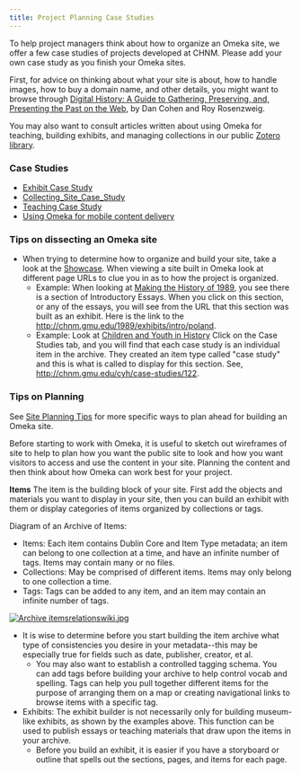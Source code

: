 ```yaml
---
title: Project Planning Case Studies
---
```


To help project managers think about how to organize an Omeka site, we offer a few case studies of projects developed at CHNM. Please add your own case study as you finish your Omeka sites.

First, for advice on thinking about what your site is about, how to handle images, how to buy a domain name, and other details, you might want to browse through [Digital History: A Guide to Gathering, Preserving, and, Presenting the Past on the Web](http://chnm.gmu.edu/digitalhistory), by Dan Cohen and Roy Rosenzweig.

You may also want to consult articles written about using Omeka for teaching, building exhibits, and managing collections in our public [Zotero library](https://www.zotero.org/groups/omeka/items).

### Case Studies
-   [Exhibit Case Study](https://omeka.org/codex/Exhibit_Case_Study "Exhibit Case Study")
-   [Collecting\_Site\_Case\_Study](https://omeka.org/codex/Collecting_Site_Case_Study "Collecting Site Case Study")
-   [Teaching Case Study](https://omeka.org/codex/Teaching_Case_Study "Teaching Case Study")
-   [Using Omeka for mobile content delivery](http://chnm.gmu.edu/labs/mobile-for-museums/implementation-and-prototypes/)

### Tips on dissecting an Omeka site

-   When trying to determine how to organize and build your site, take a look at the [Showcase](../showcase.1.html). When viewing a site built in Omeka look at different page URLs to clue you in as to how the project is organized.
    -   Example: When looking at [Making the History of 1989](http://chnm.gmu.edu/1989), you see there is a section of Introductory Essays. When you click on this section, or any of the essays, you will see from the URL that this section was built as an exhibit. Here is the link to the <http://chnm.gmu.edu/1989/exhibits/intro/poland>.
    -   Example: Look at [Children and Youth in History](http://chnm.gmu.edu/cyh/) Click on the Case Studies tab, and you will find that each case study is an individual item in the archive. They created an item type called "case study" and this is what is called to display for this section. See, <http://chnm.gmu.edu/cyh/case-studies/122>.

### Tips on Planning
See [Site Planning Tips](Site_Planning_Tips.html "Site Planning Tips") for more specific ways to plan ahead for building an Omeka site.

Before starting to work with Omeka, it is useful to sketch out
wireframes of site to help to plan how you want the public site to look and how you want visitors to access and use the content in your site. Planning the content and then think about how Omeka can work best for your project.

**Items** The item is the building block of your site. First add the objects and materials you want to display in your site, then you can build an exhibit with them or display categories of items organized by collections or tags.

 Diagram of an Archive of Items:

-   Items: Each item contains Dublin Core and Item Type metadata; an
    item can belong to one collection at a time, and have an infinite number of tags. Items may contain many or no files.
-   Collections: May be comprised of different items. Items may only
    belong to one collection a time.
-   Tags: Tags can be added to any item, and an item may contain an
    infinite number of tags.

[![Archive itemsrelationswiki.jpg](https://omeka.org/c/images/f/f8/Archive_itemsrelations_wiki.jpg)](https://omeka.org/codex/File:Archive_itemsrelations_wiki.jpg)

-   It is wise to determine before you start building the item archive what type of consistencies you desire in your metadata--this may be especially true for fields such as date, publisher, creator, et al.
    -   You may also want to establish a controlled tagging schema. You can add tags before building your archive to help control vocab and spelling. Tags can help you pull together different items for the purpose of arranging them on a map or creating navigational links to browse items with a specific tag.
-   Exhibits: The exhibit builder is not necessarily only for building museum-like exhibits, as shown by the examples above. This function can be used to publish essays or teaching materials that draw upon
    the items in your archive.
    -   Before you build an exhibit, it is easier if you have a        storyboard or outline that spells out the sections, pages, and items for each page.
